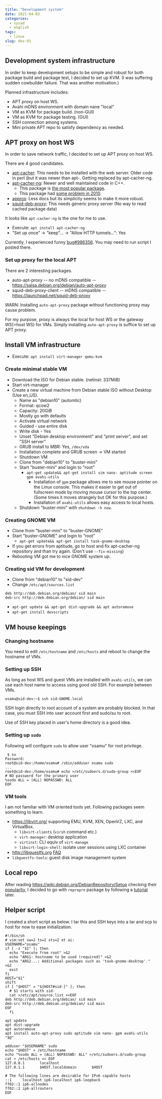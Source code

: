 ```yaml
---
title: "Development system"
date: 2021-04-03
categories:
  - sysad
  - english
tags:
  - linux
slug: dev-01
---
```


## Development system infrastructure

In order to keep development setups to be simple and robust for both package
build and package test, I decided to set up KVM.  (I was suffering sudden
cowbuilder failure. That was another motivation.)

Planned infrastructure includes:

* APT proxy on host WS.
* Avahi mDNS environment with domain nane "local"
* VM as KVM for package build. (non-GUI)
* VM as KVM for package testing. (GUI)
* SSH connection among systems.
* Mini private APT repo to satisfy dependency as needed.

## APT proxy on host WS

In order to save network traffic, I decided to set up APT proxy on host WS.

There are 4 good candidates.
* [apt-cacher](https://salsa.debian.org/LeePen/apt-cacher): This needs to be installed with the web server.  Older code in perl (but it was newer than apt-.  Getting replaced by apt-cacher-ng.
* [apt-cacher-ng](https://salsa.debian.org/blade/apt-cacher-ng/-/tree/debian/sid): Newer and well maintained code in C++.
  * This package is [the most popular package](https://qa.debian.org/popcon-graph.php?packages=apt-cacher+apt-cacher-ng+approx+squid-deb-proxy&show_installed=on&want_legend=on&want_ticks=on&from_date=&to_date=&hlght_date=&date_fmt=%25Y-%25m&beenhere=1).
  * This package had [some problem in 2010](https://wiki.debian.org/Simple-CDD/Howto?action=diff&rev1=51&rev2=50).
* [approx](https://salsa.debian.org/ocaml-team/approx): Less docs but its simplicity seems to make it more robust.
* [squid-deb-proxy](https://launchpad.net/squid-deb-proxy): This needs generic proxy server (No way to read cached package data)

It looks like `apt-cacher-ng` is the one for me to use.

* Execute: `apt install apt-cacher-ng`
* "Set up once" -> "keep"... -> "Allow HTTP tunnels...": Yes

Currently, I experienced funny [bug#986356](https://bugs.debian.org/986356).
You may need to run script I posted there.

### Set up proxy for the local APT

There are 2 interesting packages.

* auto-apt-proxy -- no mDNS compatible --  https://salsa.debian.org/debian/auto-apt-proxy
* squid-deb-proxy-client -- mDNS compatible -- https://launchpad.net/squid-deb-proxy

WARN: Installing `auto-apt-proxy` package without functioning proxy may cause
problem.

For my purpose, proxy is always the local for host WS or the gateway WS(=host
WS) for VMs.  Simply installing `auto-apt-proxy` is suffice to set up APT
proxy.

## Install VM infrastructure

* Execute: `apt install virt-manager qemu-kvm`

### Create minimal stable VM

* Download the ISO for Debian stable. (netinst: 337MiB)
* Start virt-manager
* Create a new virtual machine from Debian stable ISO without Desktop (Use
  en_US).
  * Name as "debian10" (automtic)
  * Format: qcow2
  * Capacity: 20GiB
  * Mostly go with defaults
  * Activate virtual network
  * Guided - use entire disk
  * Write disk - Yes
  * Unset "Debian desktop environment" and "print server", and set "SSH server"
  * GRUB install to MBR: Yes, `/dev/vda`
  * Installation complete and GRUB screen -> VM started
  * Shutdown VM
  * Clone from "debian10" to "buster-mini"
  * Start "buster-mini" and login to "root"
    * `apt-get update&& apt-get install vim nano- aptitude screen gpm avahi-utils`
      * Installation of `gpm` package allows me to see mouse pointer on the
        Linux console.  This makes it easier to get out of fullscreen mode by
        moving mouse cursor to the top center. (Some times it moves strangely
        but OK for this purpose.)
      * Installation of `avahi-utils` allows easy access to local hosts.
  * Shutdown "buster-mini" with `shutdown -h now`.

### Creating GNOME VM

  * Clone from "buster-mini" to "buster-GNOME"
  * Start "buster-GNOME" and login to "root"
    * `apt-get update&& apt-get install task-gnome-desktop`
  * If you get errors from aptitude, go to host and fix apt-cacher-ng
    repository and than try again.  (Don't use `--fix-missing`)
  * Rebooting VM got me to nice GNOME system up.

### Creating sid VM for development

  * Clone from "debian10" to "sid-dev"
  * Change `/etc/apt/sources.list`

```
deb http://deb.debian.org/debian/ sid main
deb-src http://deb.debian.org/debian/ sid main
```

  * `apt-get update && apt-get dist-upgrade && apt autoremove`
  * `apt-get install devscripts`

## VM house keepings


### Changing hostname

You need to edit `/etc/hostname` and `/etc/hosts` and reboot to change
the hostname of VMs.


### Setting up SSH

As long as host WS and guest VMs are installed with `avahi-utils`, we can use
each host name to access using good old SSH.  For example between VMs.

```
osamu@sid-dev:~$ ssh sid-GNOME.local
```

SSH login directly to root account of a system are probably blocked.  In that
case, you must SSH into user account first and sudo/su to root.

Use of SSH key placed in user's home directory is a good idea.

### Setting up `sudo`

Following will configure `sudo` to allow user "osamu" for root privilege.

```
 $ su
Password:
root@sid-dev:/home/osamu# /sbin/adduser osamu sudo
...
root@sid-dev:/home/osamu# echo >/etc/sudoers.d/sudo-group <<EOF
# NO password for the primary user
%sudo ALL = (ALL) NOPASSWD: ALL
EOF
```

### VM tools

I am not familiar with VM oriented tools yet.  Following packages seem
something to learn.

* https://libvirt.org/ supporting EMU, KVM, XEN, OpenVZ, LXC, and
  VirtualBox.
  * `libvirt-clients` (`virsh` command etc.)
  * `virt-manager`: desktop application
  * `virtinst`: CLI equiv of `virt-manage`
  * `libvirt-login-shell`: isolate user sessions using LXC container
*  http://libguestfs.org [FAQ](https://libguestfs.org/guestfs-faq.1.html)
  * `libguestfs-tools`: guest disk image management system

## Local repo

After reading https://wiki.debian.org/DebianRepository/Setup checking their
[popularity](https://qa.debian.org/popcon-graph.php?packages=reprepro+mini-dinstall+debarchiver+apt-ftparchive+aptly&show_installed=on&want_legend=on&want_ticks=on&from_date=&to_date=&hlght_date=&date_fmt=%25Y-%25m&beenhere=1),
I decided to go with `reprepro` package by following a [tutorial](https://wiki.debian.org/DebianRepository/SetupWithReprepro) later.

## Helper script

I created a short script as below.  I tar this and SSH keys into a tar and scp
to host for now to ease initialization.

```
#!/bin/sh
# vim:set sw=2 ts=2 sts=2 et ai:
USERNAME="osamu"
if [ -z "$1" ]; then
  echo "Execute from root" >&2
  echo "ARG1: hostname to be used (required)" >&2
  echo "ARG2...: Additional packages such as 'task-gnome-desktop'." >&2
  exit
fi
HOST="$1"
shift
if [ "$HOST" = "${HOST#sid-}" ]; then
  # $1 starts with sid-
  cat >/etc/apt/source.list <<EOF
deb http://deb.debian.org/debian/ sid main
deb-src http://deb.debian.org/debian/ sid main
EOF
  fi

apt update
apt dist-upgrade
apt autoremove
apt install auto-apt-proxy sudo aptitude vim nano- gpm avahi-utils "$@"

adduser "$USERNAME" sudo
echo "$HOST" > /etc/hostname
echo "%sudo ALL = (ALL) NOPASSWD: ALL" >/etc/sudoers.d/sudo-group
cat > /etc/hosts << EOF
127.0.0.1       localhost
127.0.1.1       $HOST.localdomain       $HOST

# The following lines are desirable for IPv6 capable hosts
::1     localhost ip6-localhost ip6-loopback
ff02::1 ip6-allnodes
ff02::2 ip6-allrouters
EOF
```

<!-- vim: set sw=2 sts=2 ai si et tw=79 ft=markdown: -->

